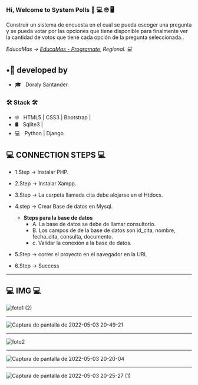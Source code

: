 ### Hi, Welcome to System Polls 👋 💻 🤓 🖥

<p>Construir un sistema de encuesta en el cual se pueda escoger una pregunta y se pueda votar por las opciones que tiene disponible para finalmente ver la cantidad de votos que tiene cada opción de la pregunta seleccionada..</p>



<p><em> EducaMas -> <a href="https://educamas.com.co/"> EducaMas - Programate</a>, Regional. 💻 </br>
</em></p>

<h2> •👩 developed by </h2>

- 🎓 &nbsp; Doraly Santander.



<h3>🛠 Stack 🛠 </h3>

- 🌐 &nbsp; HTML5 | CSS3 | Bootstrap |
- 🛢 &nbsp; Sqlite3 | 
- 💻 &nbsp; Python | Django


<h2>💻 CONNECTION STEPS 💻</h2>

- 1.Step -> Instalar PHP.
- 2.Step -> Instalar Xampp.

- 3.Step -> La carpeta llamada cita debe alojarse en el Htdocs.
- 4.step -> Crear Base de datos en Mysql. 

  - <strong> Steps para la base de datos </strong>
    - A. La base de datos se debe de llamar consultorio.
    - B. Los campos de de la base de datos son id_cita, nombre, fecha_cita, consulta, documento.
    - c. Validar la conexión a la base de datos.
   
- 5.Step -> correr el proyecto en el navegador en la URL 
- 6.Step -> Success
  
---

<h2>💻 IMG 💻</h2>

![foto1 (2)](https://user-images.githubusercontent.com/86391179/166611237-94ee6185-ba13-4fd9-a487-fa9714792077.png)

---
![Captura de pantalla de 2022-05-03 20-49-21](https://user-images.githubusercontent.com/86391179/166613326-b8c70a26-dba1-44f8-851f-69dad1eeb2a6.png)

---

![foto2](https://user-images.githubusercontent.com/86391179/166611353-2779fb07-4268-477a-b1c4-d0775c7c6490.png)

--- 

![Captura de pantalla de 2022-05-03 20-20-04](https://user-images.githubusercontent.com/86391179/166611431-5fbb31dd-58bf-4f0f-88b3-b78c6cc60a79.png)

--- 
![Captura de pantalla de 2022-05-03 20-25-27 (1)](https://user-images.githubusercontent.com/86391179/166611849-9889325b-76be-4d8b-ad61-fe148b7c1db6.png)
